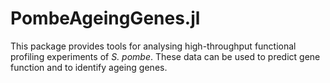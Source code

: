 # PombeAgeingGenes.jl

This package provides tools for analysing high-throughput functional profiling experiments
of _S. pombe_. These data can be used to predict gene function and to identify ageing genes.
